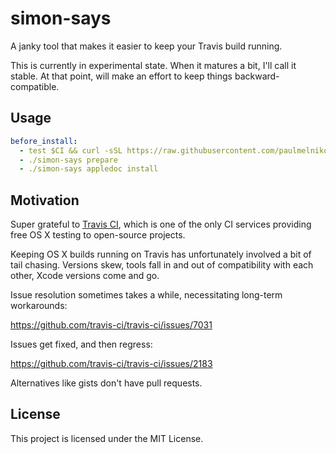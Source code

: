 simon-says
==========

A janky tool that makes it easier to keep your Travis build running.

This is currently in experimental state. When it matures a bit, I'll call it
stable. At that point, will make an effort to keep things backward-compatible.


Usage
-----

```yml
before_install:
  - test $CI && curl -sSL https://raw.githubusercontent.com/paulmelnikow/simon-says/master/simon-says -o simon-says && chmod +x simon-says
  - ./simon-says prepare
  - ./simon-says appledoc install
```


Motivation
----------

Super grateful to [Travis CI][], which is one of the only CI services
providing free OS X testing to open-source projects.

Keeping OS X builds running on Travis has unfortunately involved a bit of tail
chasing. Versions skew, tools fall in and out of compatibility with each
other, Xcode versions come and go.

Issue resolution sometimes takes a while, necessitating long-term workarounds:

https://github.com/travis-ci/travis-ci/issues/7031

Issues get fixed, and then regress:

https://github.com/travis-ci/travis-ci/issues/2183

Alternatives like gists don't have pull requests.

[Travis CI]: https://travis-ci.org/


License
-------

This project is licensed under the MIT License.
